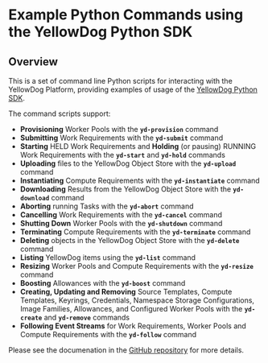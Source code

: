 # Example Python Commands using the YellowDog Python SDK

## Overview

This is a set of command line Python scripts for interacting with the YellowDog Platform, providing examples of usage of the [YellowDog Python SDK](https://docs.yellowdog.co/api/python/index.html).

The command scripts support:

- **Provisioning** Worker Pools with the **`yd-provision`** command
- **Submitting** Work Requirements with the **`yd-submit`** command
- **Starting** HELD Work Requirements and **Holding** (or pausing) RUNNING Work Requirements with the **`yd-start`** and **`yd-hold`** commands
- **Uploading** files to the YellowDog Object Store with the **`yd-upload`** command
- **Instantiating** Compute Requirements with the **`yd-instantiate`** command
- **Downloading** Results from the YellowDog Object Store with the **`yd-download`** command
- **Aborting** running Tasks with the **`yd-abort`** command
- **Cancelling** Work Requirements with the **`yd-cancel`** command
- **Shutting Down** Worker Pools with the **`yd-shutdown`** command
- **Terminating** Compute Requirements with the **`yd-terminate`** command
- **Deleting** objects in the YellowDog Object Store with the **`yd-delete`** command
- **Listing** YellowDog items using the **`yd-list`** command
- **Resizing** Worker Pools and Compute Requirements with the **`yd-resize`** command
- **Boosting** Allowances with the **`yd-boost`** command
- **Creating, Updating and Removing** Source Templates, Compute Templates, Keyrings, Credentials, Namespace Storage Configurations, Image Families, Allowances, and Configured Worker Pools with the **`yd-create`** and **`yd-remove`** commands
- **Following Event Streams** for Work Requirements, Worker Pools and Compute Requirements with the **`yd-follow`** command

Please see the documenation in the [GitHub repository](https://github.com/yellowdog/python-examples) for more details.

